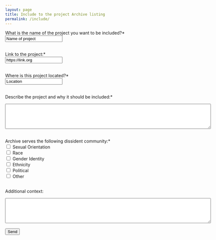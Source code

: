 ```yaml
---
layout: page
title: Include to the project Archive listing
permalink: /include/
---
```


<form action="https://formspree.io/f/mgedpgaw" method="POST">
  <label for="name">What is the name of the project you want to be included?*</label><br>
  <input type="text" id="name" name="name" value="Name of project" required><br><br>
  
  <label for="link">Link to the project:*</label><br>
  <input type="text" id="link" name="link" value="https://link.org" required><br><br>
  
  <label for="location">Where is this project located?*</label><br>
  <input type="text" id="location" name="location" value="Location" required><br><br>
  
  <label for="description">Describe the project and why it should be included:*</label>
  <textarea rows="5" cols="80" id="description" name="description" required></textarea><br><br>
  
  <label for="community">Archive serves the following dissident community:*</label><br>
  <input type="checkbox" id="sexual_community" name="sexual_community" value="sexual">
  <label for="sexual_community">Sexual Orientation</label><br>
  <input type="checkbox" id="race_community" name="race_community" value="race">
  <label for="race_community">Race</label><br>
  <input type="checkbox" id="gender_community" name="gender_community" value="gender">
  <label for="gender_community">Gender Identity</label><br>
  <input type="checkbox" id="ethnicity_community" name="ethnicity_community" value="ethnicity">
  <label for="ethnicity_community">Ethnicity</label><br>
  <input type="checkbox" id="political_community" name="political_community" value="political">
  <label for="political_community">Political</label><br>
  <input type="checkbox" id="other_community" name="other_community" value="other">
  <label for="other_community">Other</label>
  <br><br>
  
  <label for="addcontext">Additional context:</label>
  <textarea rows="5" cols="80" id="addcontext" name="addcontext"></textarea><br><br>
  
  <input type="submit" value="Send">
</form> 
